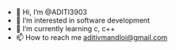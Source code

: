 - 👋 Hi, I’m @ADITI3903
- 👀 I’m interested in software development
- 🌱 I’m currently learning c, c++
- 📫 How to reach me aditivmandloi@gmail.com

<!---
ADITI3903/ADITI3903 is a ✨ special ✨ repository because its `README.md` (this file) appears on your GitHub profile.
You can click the Preview link to take a look at your changes.
--->
